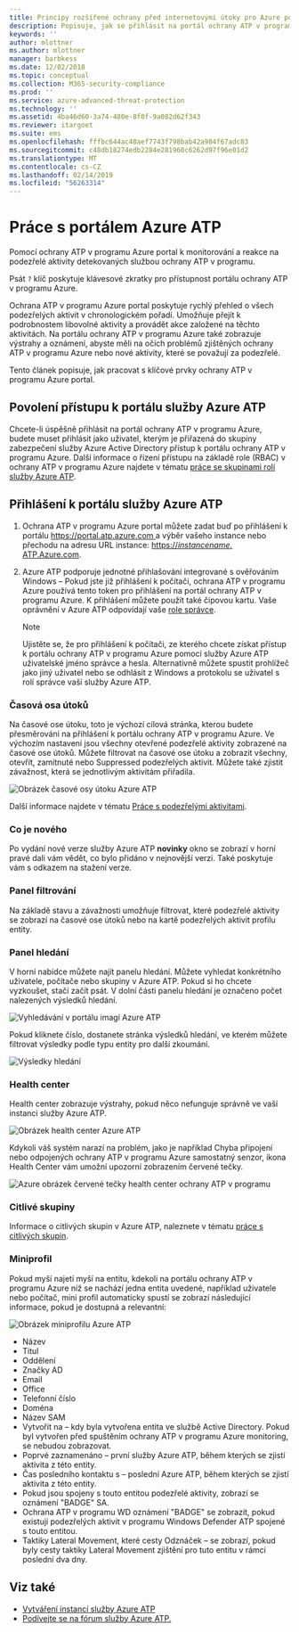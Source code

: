 ```yaml
---
title: Principy rozšířené ochrany před internetovými útoky pro Azure portal | Dokumentace Microsoftu
description: Popisuje, jak se přihlásit na portál ochrany ATP v programu Azure a její komponenty. na portálu
keywords: ''
author: mlottner
ms.author: mlottner
manager: barbkess
ms.date: 12/02/2018
ms.topic: conceptual
ms.collection: M365-security-compliance
ms.prod: ''
ms.service: azure-advanced-threat-protection
ms.technology: ''
ms.assetid: 4ba46d60-3a74-480e-8f0f-9a082d62f343
ms.reviewer: itargoet
ms.suite: ems
ms.openlocfilehash: fffbc644ac48aef7743f798bab42a984f67adc83
ms.sourcegitcommit: c48db18274edb2284e281960c6262d97f96e01d2
ms.translationtype: MT
ms.contentlocale: cs-CZ
ms.lasthandoff: 02/14/2019
ms.locfileid: "56263314"
---
```

# <a name="working-with-the-azure-atp-portal"></a>Práce s portálem Azure ATP

Pomocí ochrany ATP v programu Azure portal k monitorování a reakce na podezřelé aktivity detekovaných službou ochrany ATP v programu.

Psát `?` klíč poskytuje klávesové zkratky pro přístupnost portálu ochrany ATP v programu Azure. 

Ochrana ATP v programu Azure portal poskytuje rychlý přehled o všech podezřelých aktivit v chronologickém pořadí. Umožňuje přejít k podrobnostem libovolné aktivity a provádět akce založené na těchto aktivitách. Na portálu ochrany ATP v programu Azure také zobrazuje výstrahy a oznámení, abyste měli na očích problémů zjištěných ochrany ATP v programu Azure nebo nové aktivity, které se považují za podezřelé.

Tento článek popisuje, jak pracovat s klíčové prvky ochrany ATP v programu Azure portal.


## <a name="enabling-access-to-the-azure-atp-portal"></a>Povolení přístupu k portálu služby Azure ATP
Chcete-li úspěšně přihlásit na portál ochrany ATP v programu Azure, budete muset přihlásit jako uživatel, kterým je přiřazená do skupiny zabezpečení služby Azure Active Directory přístup k portálu ochrany ATP v programu Azure. Další informace o řízení přístupu na základě role (RBAC) v ochrany ATP v programu Azure najdete v tématu [práce se skupinami rolí služby Azure ATP](atp-role-groups.md).

## <a name="logging-into-the-azure-atp-portal"></a>Přihlášení k portálu služby Azure ATP

1. Ochrana ATP v programu Azure portal můžete zadat buď po přihlášení k portálu [ https://portal.atp.azure.com ](https://portal.atp.azure.com) a výběr vašeho instance nebo přechodu na adresu URL instance: [https://*instancename*. ATP.Azure.com](https://*instancename*.atp.azure.com).


2. Azure ATP podporuje jednotné přihlašování integrované s ověřováním Windows – Pokud jste již přihlášení k počítači, ochrana ATP v programu Azure používá tento token pro přihlášení na portál ochrany ATP v programu Azure. K přihlášení můžete použít také čipovou kartu. Vaše oprávnění v Azure ATP odpovídají vaše [role správce](atp-role-groups.md).

   > [!NOTE]
   > Ujistěte se, že pro přihlášení k počítači, ze kterého chcete získat přístup k portálu ochrany ATP v programu Azure pomocí služby Azure ATP uživatelské jméno správce a hesla. Alternativně můžete spustit prohlížeč jako jiný uživatel nebo se odhlásit z Windows a protokolu se uživatel s rolí správce vaší služby Azure ATP. 


### <a name="attack-time-line"></a>Časová osa útoků

Na časové ose útoku, toto je výchozí cílová stránka, kterou budete přesměrováni na přihlášení k portálu ochrany ATP v programu Azure. Ve výchozím nastavení jsou všechny otevřené podezřelé aktivity zobrazené na časové ose útoků. Můžete filtrovat na časové ose útoku a zobrazit všechny, otevřít, zamítnuté nebo Suppressed podezřelých aktivit. Můžete také zjistit závažnost, která se jednotlivým aktivitám přiřadila.

![Obrázek časové osy útoku Azure ATP](media/atp-sa-timeline.png)

Další informace najdete v tématu [Práce s podezřelými aktivitami](working-with-suspicious-activities.md).

### <a name="whats-new"></a>Co je nového

Po vydání nové verze služby Azure ATP **novinky** okno se zobrazí v horní pravé dali vám vědět, co bylo přidáno v nejnovější verzi. Také poskytuje vám s odkazem na stažení verze.

### <a name="filtering-panel"></a>Panel filtrování

Na základě stavu a závažnosti umožňuje filtrovat, které podezřelé aktivity se zobrazí na časové ose útoků nebo na kartě podezřelých aktivit profilu entity.

### Panel hledání <a name="search-bar"></a>

V horní nabídce můžete najít panelu hledání. Můžete vyhledat konkrétního uživatele, počítače nebo skupiny v Azure ATP. Pokud si ho chcete vyzkoušet, stačí začít psát. V dolní části panelu hledání je označeno počet nalezených výsledků hledání. 

![Vyhledávání v portálu imagí Azure ATP](media/atp-workspace-portal-search.png)

Pokud kliknete číslo, dostanete stránka výsledků hledání, ve kterém můžete filtrovat výsledky podle typu entity pro další zkoumání.

![Výsledky hledání](media/search-results.png)

### <a name="health-center"></a>Health center

Health center zobrazuje výstrahy, pokud něco nefunguje správně ve vaší instanci služby Azure ATP.

![Obrázek health center Azure ATP](media/atp-health-issue.png)

Kdykoli váš systém narazí na problém, jako je například Chyba připojení nebo odpojených ochrany ATP v programu Azure samostatný senzor, ikona Health Center vám umožní upozorní zobrazením červené tečky. 

![Azure obrázek červené tečky health center ochrany ATP v programu](media/atp-health-bar.png)

### <a name="sensitive-groups"></a>Citlivé skupiny

Informace o citlivých skupin v Azure ATP, naleznete v tématu [práce s citlivých skupin](sensitive-accounts.md).

### <a name="mini-profile"></a>Miniprofil

Pokud myší najetí myší na entitu, kdekoli na portálu ochrany ATP v programu Azure níž se nachází jedna entita uvedené, například uživatele nebo počítač, mini profil automaticky spustí se zobrazí následující informace, pokud je dostupná a relevantní:

![Obrázek miniprofilu Azure ATP](media/atp-mini-profile.png)

- Název
- Titul
- Oddělení
- Značky AD
- Email
- Office
- Telefonní číslo
- Doména
- Název SAM
- Vytvořit na – kdy byla vytvořena entita ve službě Active Directory. Pokud byl vytvořen před spuštěním ochrany ATP v programu Azure monitoring, se nebudou zobrazovat.
- Poprvé zaznamenáno – první služby Azure ATP, během kterých se zjistí aktivita z této entity.
- Čas posledního kontaktu s – poslední Azure ATP, během kterých se zjistí aktivita z této entity.
- Pokud jsou spojeny s touto entitou podezřelé aktivity, zobrazí se oznámení "BADGE" SA.
- Ochrana ATP v programu WD oznámení "BADGE" se zobrazit, pokud existují podezřelých aktivit v programu Windows Defender ATP spojené s touto entitou.
- Taktiky Lateral Movement, které cesty Odznáček – se zobrazí, pokud byly cesty taktiky Lateral Movement zjištění pro tuto entitu v rámci poslední dva dny.


## <a name="see-also"></a>Viz také

- [Vytváření instancí služby Azure ATP](install-atp-step1.md)
- [Podívejte se na fórum služby Azure ATP.](https://aka.ms/azureatpcommunity)
